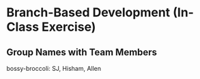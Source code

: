 # Branch-Based Development (In-Class Exercise)

## Group Names with Team Members

bossy-broccoli: SJ, Hisham, Allen
